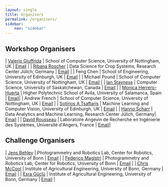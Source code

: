 ```yaml
---
layout: single
title: Organisers
permalink: /organisers/
sidebar:
    nav: "sidebar"
---
```


## Workshop Organisers

| [Valerio Giuffrida](http://www.valeriogiuffrida.academy) | School of Computer Science, University of Nottingham, UK  | [Email](mailto:valerio.giuffrida@nottingham.ac.uk) |
| [Ribana Roscher](http://rs.ipb.uni-bonn.de) | Data Science for Crop Systems, Research Center Jülich, Germany | [Email](mailto:ribana.roscher@uni-bonn.de) |
| Feng Chen | School of Engineering, University of Edinburgh, UK | [Email](mailto:feng.chen@ed.ac.uk) |
| Michael Pound | School of Computer Science, University of Nottingham, UK | [Email](mailto:michael.pound@nottingham.ac.uk) |
| [Ian Stavness](https://www.cs.usask.ca/faculty/stavness/) | Computer Science, University of Saskatchewan, Canada | [Email](mailto:ian.stavness@usask.ca) |
| [Monica Herrero-Huerta](https://monicaherrerohuerta.webnode.com) | Higher Polytechnic School of Avila, University of Salamanca, Spain | [Email](mailto:monicaherrero@usal.es)|
| Andrew French | School of Computer Science, University of Nottingham, UK | [Email](mailto:andrew.p.french@nottingham.ac.uk) |
| [Sotirios A Tsaftaris](https://vios.science/) | Machine Learning and Computer Vision, University of Edinburgh, UK | [Email](mailto:s.tsaftaris@ed.ac.uk) |
| [Hanno Scharr](https://www.fz-juelich.de/profile/scharr_h) | Data Analytics and Machine Learning, Research Center Jülich, Germany| [Email](mailto:h.scharr@fz-juelich.de) | 
| [David Rousseau](https://okina.univ-angers.fr/david-rousseau) | Laboratoire Angevin de Recherche en Ingénierie des Systèmes, Université d'Angers, France | [Email](mailto:david.rousseau@univ-angers.fr)|

## Challenge Organisers

| [Jens Behley](http://jbehley.github.io) | Photogrammetry and Robotics Lab, Center for Robotics, University of Bonn | [Email](mailto:jens.behley@igg.uni-bonn.de) |
| [Federico Magistri](http://www.ipb.uni-bonn.de/people/federico-magistri/index.html) | Photogrammetry and Robotics Lab, Center for Robotics, University of Bonn | [Email](mailto:federico.magistri@igg.uni-bonn.de) |
| [Chris McCool](http://agrobotics.uni-bonn.de/chris-mccool/index.html) | Institute of Agricultural Engineering, University of Bonn, Germany | [Email](mailto:cmccool@uni-bonn.de) |
| [Esra Güclü](http://agrobotics.uni-bonn.de/chris-mccool/index.html) | Institute of Agricultural Engineering, University of Bonn, Germany | [Email](mailto:egueclue@uni-bonn.de) |



